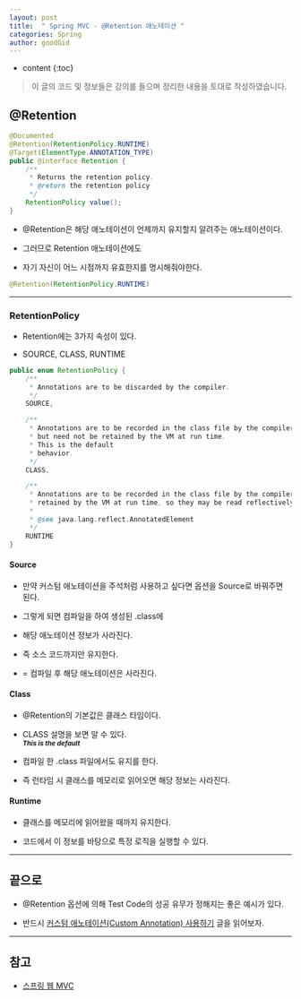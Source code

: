 ```yaml
---
layout: post
title:  " Spring MVC - @Retention 애노테이션 "
categories: Spring
author: goodGid
---
```

* content
{:toc}

> 이 글의 코드 및 정보들은 강의를 들으며 정리한 내용을 토대로 작성하였습니다.

## @Retention

``` java
@Documented
@Retention(RetentionPolicy.RUNTIME)
@Target(ElementType.ANNOTATION_TYPE)
public @interface Retention {
    /**
     * Returns the retention policy.
     * @return the retention policy
     */
    RetentionPolicy value();
}
```

* @Retention은 해당 애노테이션이 언제까지 유지할지 알려주는 애노테이션이다.

* 그러므로 Retention 애노테이션에도 

* 자기 자신이 어느 시점까지 유효한지를 명시해줘야한다.

``` java
@Retention(RetentionPolicy.RUNTIME)
```

---

### RetentionPolicy

* Retention에는 3가지 속성이 있다.

* SOURCE, CLASS, RUNTIME

``` java
public enum RetentionPolicy {
    /**
     * Annotations are to be discarded by the compiler.
     */
    SOURCE,

    /**
     * Annotations are to be recorded in the class file by the compiler
     * but need not be retained by the VM at run time.  
     * This is the default
     * behavior.
     */
    CLASS,

    /**
     * Annotations are to be recorded in the class file by the compiler and
     * retained by the VM at run time, so they may be read reflectively.
     *
     * @see java.lang.reflect.AnnotatedElement
     */
    RUNTIME
}
```










#### Source

* 만약 커스텀 애노테이션을 주석처럼 사용하고 싶다면 옵션을 Source로 바꿔주면 된다.

* 그렇게 되면 컴파일을 하여 생성된 .class에 

* 해당 애노테이션 정보가 사라진다.

* 즉 소스 코드까지만 유지한다. 

* = 컴파일 후 해당 애노테이션은 사라진다.


#### Class

* @Retention의 기본값은 클래스 타임이다. 

* CLASS 설명을 보면 알 수 있다.  <br> *<small>**This is the default**</small>*

* 컴파일 한 .class 파일에서도 유지를 한다. 
    
* 즉 런타임 시 클래스를 메모리로 읽어오면 해당 정보는 사라진다.

#### Runtime

* 클래스를 메모리에 읽어왔을 때까지 유지한다. 

* 코드에서 이 정보를 바탕으로 특정 로직을 실행할 수 있다.

---

## 끝으로

* @Retention 옵션에 의해 Test Code의 성공 유무가 정해지는 좋은 예시가 있다.

* 반드시 [커스텀 애노테이션(Custom Annotation) 사용하기]({{site.url}}/Spring-MVC-Custom-Annotation/#커스텀-애노테이션custom-annotation-사용하기) 글을 읽어보자.

---

## 참고

* [스프링 웹 MVC](https://www.inflearn.com/course/%EC%9B%B9-mvc)

